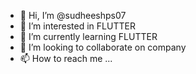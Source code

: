 - 👋 Hi, I’m @sudheeshps07
- 👀 I’m interested in FLUTTER 
- 🌱 I’m currently learning FLUTTER
- 💞️ I’m looking to collaborate on company
- 📫 How to reach me ...

<!---
sudheeshps07/sudheeshps07 is a ✨ special ✨ repository because its `README.md` (this file) appears on your GitHub profile.
You can click the Preview link to take a look at your changes.
--->
